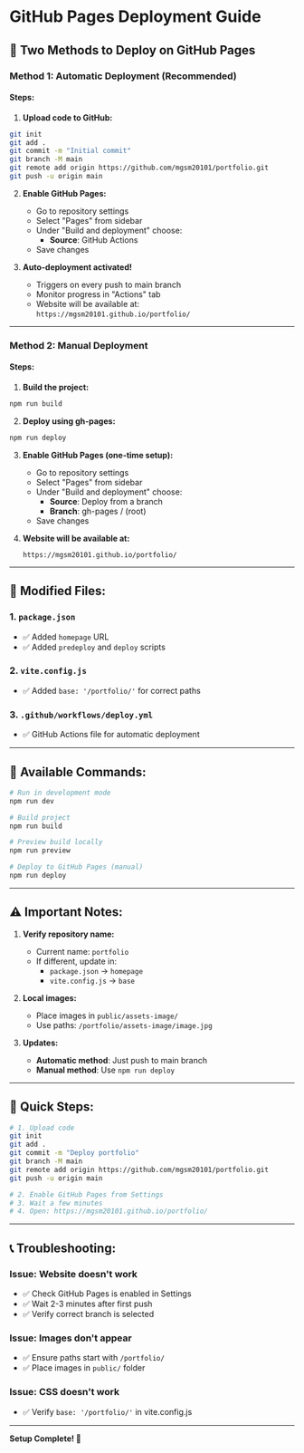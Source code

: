 # GitHub Pages Deployment Guide

## 🚀 Two Methods to Deploy on GitHub Pages

### Method 1: Automatic Deployment (Recommended)

#### Steps:

1. **Upload code to GitHub:**
```bash
git init
git add .
git commit -m "Initial commit"
git branch -M main
git remote add origin https://github.com/mgsm20101/portfolio.git
git push -u origin main
```

2. **Enable GitHub Pages:**
   - Go to repository settings
   - Select "Pages" from sidebar
   - Under "Build and deployment" choose:
     - **Source**: GitHub Actions
   - Save changes

3. **Auto-deployment activated!**
   - Triggers on every push to main branch
   - Monitor progress in "Actions" tab
   - Website will be available at: `https://mgsm20101.github.io/portfolio/`

---

### Method 2: Manual Deployment

#### Steps:

1. **Build the project:**
```bash
npm run build
```

2. **Deploy using gh-pages:**
```bash
npm run deploy
```

3. **Enable GitHub Pages (one-time setup):**
   - Go to repository settings
   - Select "Pages" from sidebar
   - Under "Build and deployment" choose:
     - **Source**: Deploy from a branch
     - **Branch**: gh-pages / (root)
   - Save changes

4. **Website will be available at:**
   ```
   https://mgsm20101.github.io/portfolio/
   ```

---

## 📝 Modified Files:

### 1. `package.json`
- ✅ Added `homepage` URL
- ✅ Added `predeploy` and `deploy` scripts

### 2. `vite.config.js`
- ✅ Added `base: '/portfolio/'` for correct paths

### 3. `.github/workflows/deploy.yml`
- ✅ GitHub Actions file for automatic deployment

---

## 🔧 Available Commands:

```bash
# Run in development mode
npm run dev

# Build project
npm run build

# Preview build locally
npm run preview

# Deploy to GitHub Pages (manual)
npm run deploy
```

---

## ⚠️ Important Notes:

1. **Verify repository name:**
   - Current name: `portfolio`
   - If different, update in:
     - `package.json` → `homepage`
     - `vite.config.js` → `base`

2. **Local images:**
   - Place images in `public/assets-image/`
   - Use paths: `/portfolio/assets-image/image.jpg`

3. **Updates:**
   - **Automatic method**: Just push to main branch
   - **Manual method**: Use `npm run deploy`

---

## 🎯 Quick Steps:

```bash
# 1. Upload code
git init
git add .
git commit -m "Deploy portfolio"
git branch -M main
git remote add origin https://github.com/mgsm20101/portfolio.git
git push -u origin main

# 2. Enable GitHub Pages from Settings
# 3. Wait a few minutes
# 4. Open: https://mgsm20101.github.io/portfolio/
```

---

## 📞 Troubleshooting:

### Issue: Website doesn't work
- ✅ Check GitHub Pages is enabled in Settings
- ✅ Wait 2-3 minutes after first push
- ✅ Verify correct branch is selected

### Issue: Images don't appear
- ✅ Ensure paths start with `/portfolio/`
- ✅ Place images in `public/` folder

### Issue: CSS doesn't work
- ✅ Verify `base: '/portfolio/'` in vite.config.js

---

**Setup Complete! 🎉**
